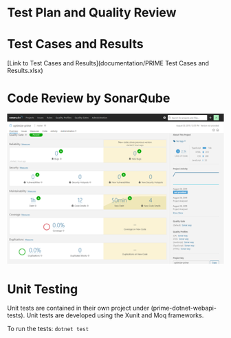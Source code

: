 # Test Plan and Quality Review

# Test Cases and Results

[Link to Test Cases and Results](documentation/PRIME Test Cases and Results.xlsx)

# Code Review by SonarQube

![SonarQube](images/CodeReview_by_SonarQube.png)

# Unit Testing

Unit tests are contained in their own project under (prime-dotnet-webapi-tests). Unit tests are developed using the Xunit and Moq frameworks.

To run the tests:
```dotnet test```



